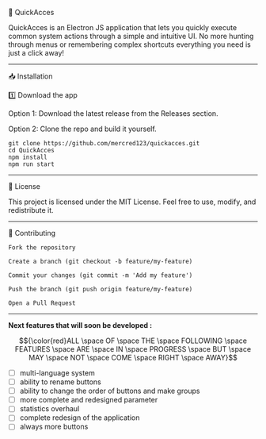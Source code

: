 📌 QuickAcces

QuickAcces is an Electron JS application that lets you quickly execute common system actions through a simple and intuitive UI.
No more hunting through menus or remembering complex shortcuts everything you need is just a click away!

___

📥 Installation

1️⃣ Download the app

   Option 1: Download the latest release from the Releases section.

   Option 2: Clone the repo and build it yourself.

    git clone https://github.com/mercred123/quickacces.git
    cd QuickAcces
    npm install
    npm run start

___

📄 License

This project is licensed under the MIT License.
Feel free to use, modify, and redistribute it.

___

🤝 Contributing

    Fork the repository

    Create a branch (git checkout -b feature/my-feature)

    Commit your changes (git commit -m 'Add my feature')

    Push the branch (git push origin feature/my-feature)

    Open a Pull Request

___

**Next features that will soon be developed :**

$${\color{red}ALL \space OF \space THE \space FOLLOWING \space FEATURES \space ARE \space IN \space PROGRESS \space BUT \space MAY \space NOT \space COME \space RIGHT \space AWAY}$$

- [ ] multi-language system
- [ ] ability to rename buttons
- [ ] ability to change the order of buttons and make groups
- [ ] more complete and redesigned parameter
- [ ] statistics overhaul
- [ ] complete redesign of the application
- [ ] always more buttons
